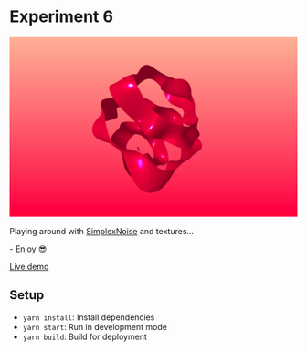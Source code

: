 # Experiment 6

![Thumbnail](thumb.jpg)

Playing around with [SimplexNoise](https://github.com/jwagner/simplex-noise.js) and textures...

\- Enjoy 😎

[Live demo](http://danieldelcore.com/lab/6)

## Setup
- `yarn install`: Install dependencies
- `yarn start`: Run in development mode
- `yarn build`: Build for deployment
